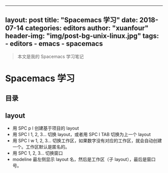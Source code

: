 
---
layout:     post
title:      "Spacemacs 学习"
date:       2018-07-14
categories: editors
author:     "xuanfour"
header-img: "img/post-bg-unix-linux.jpg"
tags:
    - editors
    - emacs
    - spacemacs
---

> 本文是我的 Spacemacs 学习笔记

# Spacemacs 学习

## 目录

## layout

* 用 SPC p l 创建基于项目的 layout
* 用 SPC l 1, 2, 3... 切换 layout，或者用 SPC l TAB 切换为上一个 layout
* 用 SPC l w 1, 2, 3... 切换工作区，如果数字没有对应的工作区，就会自动创建一个。工作区默认是匿名的。
* 用 SPC 1, 2, 3... 切换窗口
* modeline 最左侧显示 layout 名，然后是工作区（子 layout），最后是窗口号。
